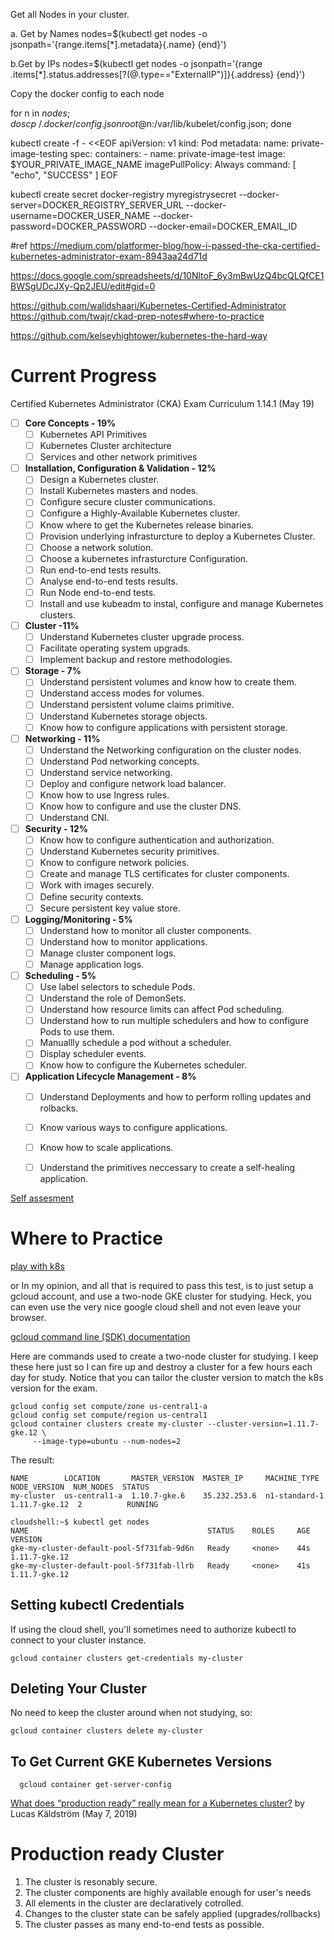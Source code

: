 

Get all Nodes in your cluster.

a. Get by Names
nodes=$(kubectl get nodes -o jsonpath='{range.items[*].metadata}{.name} {end}')


b.Get by IPs
nodes=$(kubectl get nodes -o jsonpath='{range .items[*].status.addresses[?(@.type=="ExternalIP")]}{.address} {end}')

Copy the docker config to each node

for n in $nodes; do 
 scp ~/.docker/config.json root@$n:/var/lib/kubelet/config.json;
 done


kubectl create -f - <<EOF
apiVersion: v1
kind: Pod
metadata:
  name: private-image-testing
spec:
  containers:
    - name: private-image-test
      image: $YOUR_PRIVATE_IMAGE_NAME
      imagePullPolicy: Always
      command: [ "echo", "SUCCESS" ]
EOF

kubectl create secret docker-registry myregistrysecret --docker-server=DOCKER_REGISTRY_SERVER_URL --docker-username=DOCKER_USER_NAME --docker-password=DOCKER_PASSWORD --docker-email=DOCKER_EMAIL_ID



#ref 
https://medium.com/platformer-blog/how-i-passed-the-cka-certified-kubernetes-administrator-exam-8943aa24d71d

https://docs.google.com/spreadsheets/d/10NltoF_6y3mBwUzQ4bcQLQfCE1BWSgUDcJXy-Qp2JEU/edit#gid=0

https://github.com/walidshaari/Kubernetes-Certified-Administrator
https://github.com/twajr/ckad-prep-notes#where-to-practice

https://github.com/kelseyhightower/kubernetes-the-hard-way

# Current Progress

Certified Kubernetes Administrator (CKA) Exam Curriculum 1.14.1 (May 19)

- [ ] __Core Concepts - 19%__
  - [ ] Kubernetes API Primitives
  - [ ] Kubernetes Cluster architecture
  - [ ] Services and other network primitives
- [ ] __Installation, Configuration & Validation - 12%__
  - [ ] Design a Kubernetes cluster.
  - [ ] Install Kubernetes masters and nodes.
  - [ ] Configure secure cluster communications.
  - [ ] Configure a Highly-Available Kubernetes cluster.
  - [ ] Know where to get the Kubernetes release binaries.
  - [ ] Provision underlying infrasturcture to deploy a Kubernetes Cluster.
  - [ ] Choose a network solution.
  - [ ] Choose a kubernetes infrasturcture Configuration.
  - [ ] Run end-to-end tests results.
  - [ ] Analyse end-to-end tests results.
  - [ ] Run Node end-to-end tests.
  - [ ] Install and use kubeadm to instal, configure and manage Kubernetes clusters.
- [ ] __Cluster -11%__
  - [ ] Understand Kubernetes cluster upgrade process.
  - [ ] Facilitate operating system upgrads.
  - [ ] Implement backup and restore methodologies.
- [ ] __Storage - 7%__
  - [ ] Understand persistent volumes and know how to create them.
  - [ ] Understand access modes for volumes.
  - [ ] Understand persistent volume claims primitive.
  - [ ] Understand Kubernetes storage objects.
  - [ ] Know how to configure applications with persistent storage.
- [ ] __Networking - 11%__
  - [ ] Understand the Networking configuration on the cluster nodes.
  - [ ] Understand Pod networking concepts.
  - [ ]  Understand service networking.
  - [ ]  Deploy and configure network load balancer.
  - [ ]  Know how to use Ingress rules.
  - [ ]  Know how to configure and use the cluster DNS.
  - [ ]  Understand CNI.
- [ ] __Security - 12%__
  - [ ] Know how to configure authentication and authorization.
  - [ ] Understand Kubernetes security primitives.
  - [ ] Know to configure network policies.
  - [ ] Create and manage TLS certificates for cluster components.
  - [ ] Work with images securely.
  - [ ] Define security contexts.
  - [ ] Secure persistent key value store.
- [ ] __Logging/Monitoring - 5%__
  - [ ] Understand how to monitor all cluster components.
  - [ ] Understand how to monitor applications.
  - [ ] Manage cluster component logs.
  - [ ] Manage application logs.
- [ ] __Scheduling - 5%__
  - [ ] Use label selectors to schedule Pods.
  - [ ] Understand the role of DemonSets.
  - [ ] Understand how resource limits can affect Pod scheduling.
  - [ ] Understand how to run multiple schedulers and how to configure Pods to use them.
  - [ ] Manuallly schedule a pod without a scheduler.
  - [ ] Display scheduler events.
  - [ ] Know how to configure the Kubernetes scheduler.
- [ ] __Application Lifecycle Management - 8%__
  - [ ] Understand Deployments and how to perform rolling updates and rolbacks.
  - [ ] Know various ways to configure applications.
  - [ ] Know how to scale applications.
  - [ ] Understand the primitives neccessary to create a self-healing application.


[Self assesment](https://docs.google.com/spreadsheets/d/1kyPaDFQyHt8lm-rFEm2Xz89oqM3HI0A2wvzvvbGYB2c/edit#gid=0)

# Where to Practice

[play with k8s](https://labs.play-with-k8s.com/#)

or
In my opinion, and all that is required to pass this test, is to just setup a gcloud account, and use a two-node GKE cluster for studying. Heck, you can even use the very nice google cloud shell and not even leave your browser.

[gcloud command line (SDK) documentation](https://cloud.google.com/sdk/)

Here are commands used to create a two-node cluster for studying. I keep these here just so I can fire up and destroy a cluster for a few hours each day for study. Notice that you can tailor the cluster version to match the k8s version for the exam.
```
gcloud config set compute/zone us-central1-a
gcloud config set compute/region us-central1
gcloud container clusters create my-cluster --cluster-version=1.11.7-gke.12 \
     --image-type=ubuntu --num-nodes=2
```
The result:
```
NAME        LOCATION       MASTER_VERSION  MASTER_IP     MACHINE_TYPE   NODE_VERSION  NUM_NODES  STATUS
my-cluster  us-central1-a  1.10.7-gke.6    35.232.253.6  n1-standard-1  1.11.7-gke.12  2          RUNNING

cloudshell:~$ kubectl get nodes
NAME                                        STATUS    ROLES     AGE       VERSION
gke-my-cluster-default-pool-5f731fab-9d6n   Ready     <none>    44s       1.11.7-gke.12
gke-my-cluster-default-pool-5f731fab-llrb   Ready     <none>    41s       1.11.7-gke.12
```
## Setting kubectl Credentials
If using the cloud shell, you'll sometimes need to authorize kubectl to connect to your cluster instance.
```
gcloud container clusters get-credentials my-cluster
```
## Deleting Your Cluster
No need to keep the cluster around when not studying, so:
```
gcloud container clusters delete my-cluster
```
## To Get Current GKE Kubernetes Versions
```
  gcloud container get-server-config
```


[What does “production ready” really mean for a Kubernetes cluster?](https://speakerdeck.com/luxas/what-does-production-ready-really-mean-for-a-kubernetes-cluster-umea-may-2019) by Lucas Käldström (May 7, 2019)

# Production ready Cluster
  
  1. The cluster is resonably secure.
  2. The cluster components are highly available enough for user's needs
  3. All elements in the cluster are declaratively cotrolled.
  4. Changes to the cluster state can be safely applied (upgrades/rollbacks)
  5. The cluster passes as many end-to-end tests as possible.


